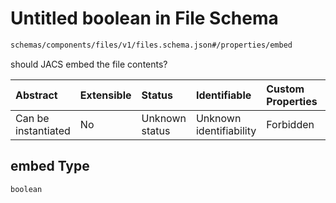 # Untitled boolean in File Schema

```txt
schemas/components/files/v1/files.schema.json#/properties/embed
```

should JACS embed the file contents?

| Abstract            | Extensible | Status         | Identifiable            | Custom Properties | Additional Properties | Access Restrictions | Defined In                                                                                                                 |
| :------------------ | :--------- | :------------- | :---------------------- | :---------------- | :-------------------- | :------------------ | :------------------------------------------------------------------------------------------------------------------------- |
| Can be instantiated | No         | Unknown status | Unknown identifiability | Forbidden         | Allowed               | none                | [files.schema.json\*](../../https:/hai.ai/schemas/=./schemas/components/files/v1/files.schema.json "open original schema") |

## embed Type

`boolean`
